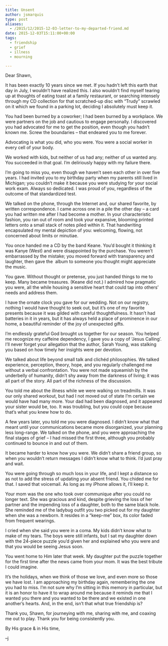 ```yaml
---
title: Unsent
author: jsmarquis
type: post
aliases:
  - /2015/12/2015-12-03-letter-to-my-departed-friend.md
date: 2015-12-03T15:11:00+00:00
tags:
  - friendship
  - grief
  - illness
  - mourning

---
```

Dear Shawn,
  
It has been exactly 10 years since we met. If you hadn&#8217;t left this earth that day in July, I wouldn&#8217;t have realized this. I also wouldn&#8217;t find myself tearing up at thoughts of eating toast at a family restaurant, or searching intensely through my CD collection for that scratched-up disc with &#8220;Trudy&#8221; scrawled on it which we found in a parking lot, deciding I absolutely must keep it.

You had been burned by a coworker; I had been burned by a workplace. We were partners on the job and cautious to engage personally. I discovered you had advocated for me to get the position, even though you hadn&#8217;t known me. Screw the boundaries &#8211; that endeared you to me forever. 

Advocating is what you did, who you were. You were a social worker in every cell of your body.

We worked with kids, but neither of us had any; neither of us wanted any. You succeeded in that goal. I&#8217;m deliriously happy with my failure there. 

I&#8217;m going to miss you, even though we haven&#8217;t seen each other in over five years. I had invited you to my birthday party when my parents still lived in Michigan; you couldn&#8217;t make it because you were studying for your social work exam. Always so dedicated. I was proud of you, regardless of the outcome of that standardized test. 

We talked on the phone, through the Internet and, our shared favorite, by written correspondence. I came across one in a pile the other day &#8211; a card you had written me after I had become a mother. In your characteristic fashion, you ran out of room and took your expansive, blooming printed letters onto a small stack of notes piled within it. That handwriting encapsulated my mental depiction of you: welcoming, flowing, not concerned about limits or minutiae.

You once handed me a CD by the band Keane. You&#8217;d bought it thinking it was Kanye (West) and were disappointed by the purchase. You weren&#8217;t embarrassed by the mistake; you moved forward with transparency and laughter, then gave the&nbsp; album to someone you thought might appreciate the music.

You gave. Without thought or pretense, you just handed things to me to keep. Many became treasures. (Keane did not.) I admired how pragmatic you were, all the while housing a sensitive heart that could tap into others&#8217; needs and address them.&nbsp; 

I have the ornate clock you gave for our wedding. Not on our registry, nothing I would have thought to seek out, but it&#8217;s one of my favorite presents because it was gilded with careful thoughtfulness. It hasn&#8217;t had batteries in it in years, but it has always held a place of prominence in our home, a beautiful reminder of the joy of unexpected gifts. 

I&#8217;m endlessly grateful God brought us together for our season. You helped me recognize my caffeine dependency, I gave you a copy of &#8216;Jesus Calling&#8217;. I&#8217;ll never forget your allegation that the author, Sarah Young, was stalking you based on how timely her insights were per devotion. 

We talked about life beyond small talk and clichéd philosophies. We talked experience, perception, theory, hope, and you regularly challenged me without a verbal confrontation. You were not made squeamish by the underbelly of humanity, didn&#8217;t shy away from the darkness of living; it was all part of the story. All part of the richness of the discussion.

You told me about the illness while we were walking on treadmills. It was our only shared workout, but had I not moved out of state I&#8217;m certain we would have had many more. Your dad had been diagnosed, and it appeared your sister would be, too. It was troubling, but you could cope because that&#8217;s what you knew how to do. 

A few years later, you told me you were diagnosed. I didn&#8217;t know what that meant until your communications became more disorganized, your planning less long-range. We talked on the phone, and you were approaching the final stages of grief &#8211; I had missed the first three, although you probably continued to bounce in and out of them. 

It became harder to know how you were. We didn&#8217;t share a friend group, so when you wouldn&#8217;t return messages I didn&#8217;t know what to think. I&#8217;d just pray and wait. 

You were going through so much loss in your life, and I kept a distance so as not to add the stress of updating your absent friend. You chided me for that. I saved that voicemail. As long as my iPhone allows it, I&#8217;ll keep it. 

Your mom was the one who took over communique after you could no longer text. She was gracious and kind, despite grieving the loss of her partner and the impending loss of a daughter, both to the same black hole. She reminded me of the ladybug outfit you two picked out for my daughter when she was a newborn. It resides in a &#8220;keep-me&#8221; box, its color faded from frequent wearings. 

I cried when she said you were in a coma. My kids didn&#8217;t know what to make of my tears. The boys were still infants, but I sat my daughter down with the 24-piece puzzle you&#8217;d given her and explained who you were and that you would be seeing Jesus soon. 

You went home to Him later that week. My daughter put the puzzle together for the first time after the news came from your mom. It was the best tribute I could imagine.

It&#8217;s the holidays, when we think of those we love, and even more so those we have lost. I am approaching my birthday again, remembering the one you had to miss. I&#8217;m not sure why I&#8217;m sitting in this memory in particular, but it is an honor to have it to wrap around me because it reminds me that I wanted you there and you wanted to be there and we existed in one another&#8217;s hearts. And, in the end, isn&#8217;t that what true friendship is?

Thank you, Shawn, for journeying with me, sharing with me, and coaxing me out to play. Thank you for being consistently you. 

By His grace & in His time,
  
&#8211;j
